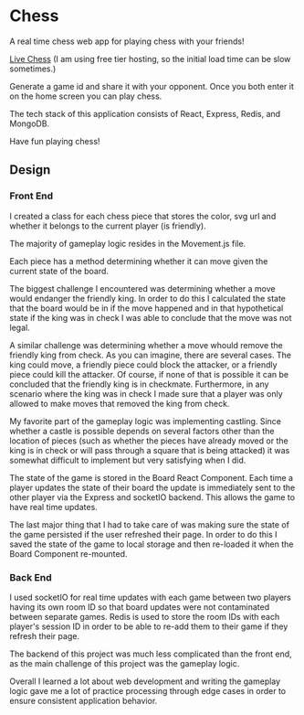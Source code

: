 # Chess

A real time chess web app for playing chess with your friends!

[Live Chess](https://live-chess.herokuapp.com) (I am using free tier hosting, so the initial load time can be slow sometimes.)

Generate a game id and share it with your opponent. Once you both enter it on the home screen you can play chess. 

The tech stack of this application consists of React, Express, Redis, and MongoDB.

Have fun playing chess!

## Design

### Front End

I created a class for each chess piece that stores the color, svg url and whether it belongs to the current player (is friendly).

The majority of gameplay logic resides in the Movement.js file.

Each piece has a method determining whether it can move given the current state of the board.

The biggest challenge I encountered was determining whether a move would endanger the friendly king. In order to do this I calculated the state 
that the board would be in if the move happened and in that hypothetical state if the king was in check I was able to conclude that the move was not legal.

A similar challenge was determining whether a move whould remove the friendly king from check. As you can imagine, there are several cases. The king could move, 
a friendly piece could block the attacker, or a friendly piece could kill the attacker. Of course, if none of that is possible it can be concluded that the 
friendly king is in checkmate. Furthermore, in any scenario where the king was in check I made sure that a player was only allowed to make moves that removed the
 king from check.
 
My favorite part of the gameplay logic was implementing castling. Since whether a castle is possible depends on several factors other than the location of pieces
 (such as whether the pieces have already moved or the king is in check or will pass through a square that is being attacked) it was somewhat difficult to 
 implement but very satisfying when I did.

The state of the game is stored in the Board React Component. Each time a player updates the state of their board the update is immediately sent to the other
player via the Express and socketIO backend. This allows the game to have real time updates.

The last major thing that I had to take care of was making sure the state of the game persisted if the user refreshed their page. In order to do this I saved the 
state of the game to local storage and then re-loaded it when the Board Component re-mounted.

### Back End

I used socketIO for real time updates with each game between two players having its own room ID so that board updates were not contaminated between separate 
games. Redis is used to store the room IDs with each player's session ID in order to be able to re-add them to their game if they refresh their page. 

The backend of this project was much less complicated than the front end, as the main challenge of this project was the gameplay logic. 

Overall I learned a lot about web development and writing the gameplay logic gave me a lot of practice processing through edge cases in order to ensure consistent
application behavior.

